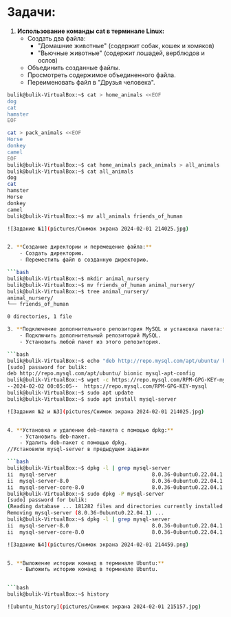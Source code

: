 # Задачи:

1. **Использование команды cat в терминале Linux:**
    - Создать два файла:
        - "Домашние животные" (содержит собак, кошек и хомяков)
        - "Вьючные животные" (содержит лошадей, верблюдов и ослов)
    - Объединить созданные файлы.
    - Просмотреть содержимое объединенного файла.
    - Переименовать файл в "Друзья человека".

```bash
bulik@bulik-VirtualBox:~$ cat > home_animals <<EOF
dog
cat
hamster
EOF

cat > pack_animals <<EOF
Horse
donkey
camel
EOF
bulik@bulik-VirtualBox:~$ cat home_animals pack_animals > all_animals
bulik@bulik-VirtualBox:~$ cat all_animals
dog
cat
hamster
Horse
donkey
camel
bulik@bulik-VirtualBox:~$ mv all_animals friends_of_human

![Задание №1](pictures/Снимок экрана 2024-02-01 214025.jpg)


2. **Создание директории и перемещение файла:**
    - Создать директорию.
    - Переместить файл в созданную директорию.

```bash
bulik@bulik-VirtualBox:~$ mkdir animal_nursery
bulik@bulik-VirtualBox:~$ mv friends_of_human animal_nursery/
bulik@bulik-VirtualBox:~$ tree animal_nursery/
animal_nursery/
└── friends_of_human

0 directories, 1 file

3. **Подключение дополнительного репозитория MySQL и установка пакета:**
    - Подключить дополнительный репозиторий MySQL.
    - Установить любой пакет из этого репозитория.

```bash
bulik@bulik-VirtualBox:~$ echo "deb http://repo.mysql.com/apt/ubuntu/ bionic mysql-apt-config" | sudo tee /etc/apt/sources.list.d/mysql.list
[sudo] password for bulik: 
deb http://repo.mysql.com/apt/ubuntu/ bionic mysql-apt-config
bulik@bulik-VirtualBox:~$ wget -c https://repo.mysql.com/RPM-GPG-KEY-mysql -O- | sudo apt-key add -
--2024-02-02 00:05:05--  https://repo.mysql.com/RPM-GPG-KEY-mysql
bulik@bulik-VirtualBox:~$ sudo apt update
bulik@bulik-VirtualBox:~$ sudo apt install mysql-server

![Задания №2 и №3](pictures/Снимок экрана 2024-02-01 214025.jpg)


4. **Установка и удаление deb-пакета с помощью dpkg:**
    - Установить deb-пакет.
    - Удалить deb-пакет с помощью dpkg.
//Установили mysql-server в предыдущем задании

```bash
bulik@bulik-VirtualBox:~$ dpkg -l | grep mysql-server
ii  mysql-server                               8.0.36-0ubuntu0.22.04.1                 all          MySQL database server (metapackage depending on the latest version)
ii  mysql-server-8.0                           8.0.36-0ubuntu0.22.04.1                 amd64        MySQL database server binaries and system database setup
ii  mysql-server-core-8.0                      8.0.36-0ubuntu0.22.04.1                 amd64        MySQL database server binaries
bulik@bulik-VirtualBox:~$ sudo dpkg -P mysql-server
[sudo] password for bulik: 
(Reading database ... 181282 files and directories currently installed.)
Removing mysql-server (8.0.36-0ubuntu0.22.04.1) ...
bulik@bulik-VirtualBox:~$ dpkg -l | grep mysql-server
ii  mysql-server-8.0                           8.0.36-0ubuntu0.22.04.1                 amd64        MySQL database server binaries and system database setup
ii  mysql-server-core-8.0                      8.0.36-0ubuntu0.22.04.1                 amd64        MySQL database server binaries

![Задание №4](pictures/Снимок экрана 2024-02-01 214459.png)


5. **Выложение истории команд в терминале Ubuntu:**
    - Выложить историю команд в терминале Ubuntu.


```bash
bulik@bulik-VirtualBox:~$ history

![ubuntu_history](pictures/Снимок экрана 2024-02-01 215157.jpg)
 

